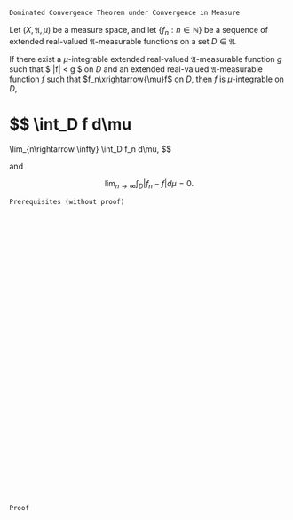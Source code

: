 ```
Dominated Convergence Theorem under Convergence in Measure
```
Let $(X, \mathfrak{A}, \mu)$ be a measure space, and
let $\{f_n:n \in \mathbb{N}\}$ be a sequence of extended real-valued $\mathfrak{A}$-measurable functions on a set $D\in\mathfrak{A}$.

If there exist a $\mu$-integrable extended real-valued $\mathfrak{A}$-measurable function $g$ such that
$
|f| < g
$ on $D$
and an extended real-valued $\mathfrak{A}$-measurable function $f$ such that $f_n\xrightarrow{\mu}f$ on $D$, then $f$ is $\mu$-integrable on $D$,

$$
\int_D f d\mu
=
\lim_{n\rightarrow \infty} \int_D f_n d\mu,
$$

and

$$
\lim_{n\rightarrow \infty} \int_D |f_n - f| d\mu=0.
$$

```
Prerequisites (without proof)
```


<br>
<br>
<br>
<br>
<br>
<br>
<br>
<br>
<br>
<br>
<br>
<br>
<br>
<br>
<br>
<br>
<br>
<br>
<br>
<br>
<br>
<br>
<br>
<br>
<br>
<br>
<br>
<br>
<br>
<br>


```
Proof
```
